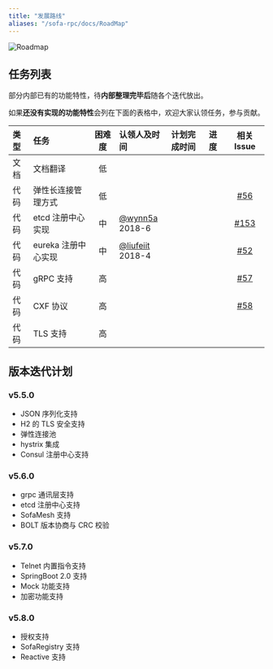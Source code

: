 ```yaml
---
title: "发展路线"
aliases: "/sofa-rpc/docs/RoadMap"
---
```



![Roadmap](roadmap.png)

## 任务列表

部分内部已有的功能特性，待**内部整理完毕后**随各个迭代放出。

如果**还没有实现的功能特性**会列在下面的表格中，欢迎大家认领任务，参与贡献。

| 类型 | 任务              | 困难度 | 认领人及时间      | 计划完成时间 | 进度 | 相关 Issue |
|:----|:------------------|:-----:|:------------------|:------------|:----|:--------:|
| 文档 | 文档翻译           |   低   |                 |            |     |         |
| 代码 | 弹性长连接管理方式  |   低  |                  |            |     | [#56](https://github.com/sofastack/sofa-rpc/issues/56) |
| 代码 | etcd 注册中心实现   |   中   | [@wynn5a](https://github.com/wynn5a)<br>2018-6    |            |      | [#153](https://github.com/sofastack/sofa-rpc/issues/153)    |         |
| 代码 | eureka 注册中心实现 |   中   | [@liufeiit](https://github.com/liufeiit)<br>2018-4 |            |     | [#52](https://github.com/sofastack/sofa-rpc/issues/52)        |
| 代码 | gRPC 支持         |   高   |                  |            |     | [#57](https://github.com/sofastack/sofa-rpc/issues/57) |
| 代码 | CXF 协议          |   高   |                  |            |     | [#58](https://github.com/sofastack/sofa-rpc/issues/58)  |
| 代码 | TLS 支持          |   高   |                  |            |     |   |

## 版本迭代计划

### v5.5.0

- JSON 序列化支持
- H2 的 TLS 安全支持
- 弹性连接池
- hystrix 集成
- Consul 注册中心支持

### v5.6.0

- grpc 通讯层支持
- etcd 注册中心支持
- SofaMesh 支持
- BOLT 版本协商与 CRC 校验

### v5.7.0

- Telnet 内置指令支持
- SpringBoot 2.0 支持
- Mock 功能支持
- 加密功能支持

### v5.8.0

- 授权支持
- SofaRegistry 支持
- Reactive 支持

